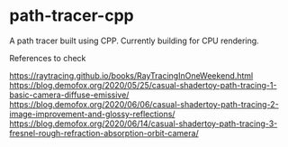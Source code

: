 # path-tracer-cpp
A path tracer built using CPP. Currently building for CPU rendering. 





References to check

https://raytracing.github.io/books/RayTracingInOneWeekend.html
https://blog.demofox.org/2020/05/25/casual-shadertoy-path-tracing-1-basic-camera-diffuse-emissive/ https://blog.demofox.org/2020/06/06/casual-shadertoy-path-tracing-2-image-improvement-and-glossy-reflections/ https://blog.demofox.org/2020/06/14/casual-shadertoy-path-tracing-3-fresnel-rough-refraction-absorption-orbit-camera/